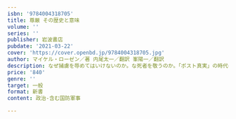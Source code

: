 ```yaml
---
isbn: '9784004318705'
title: 尊厳 その歴史と意味
volume: ''
series: ''
publisher: 岩波書店
pubdate: '2021-03-22'
cover: 'https://cover.openbd.jp/9784004318705.jpg'
author: マイケル・ローゼン／著 内尾太一／翻訳 峯陽一／翻訳
description: なぜ捕虜を辱めてはいけないのか。な死者を敬うのか。「ポスト真実」の時代の啓蒙書。
price: '840'
genre: ''
target: 一般
format: 新書
content: 政治-含む国防軍事

---
```


